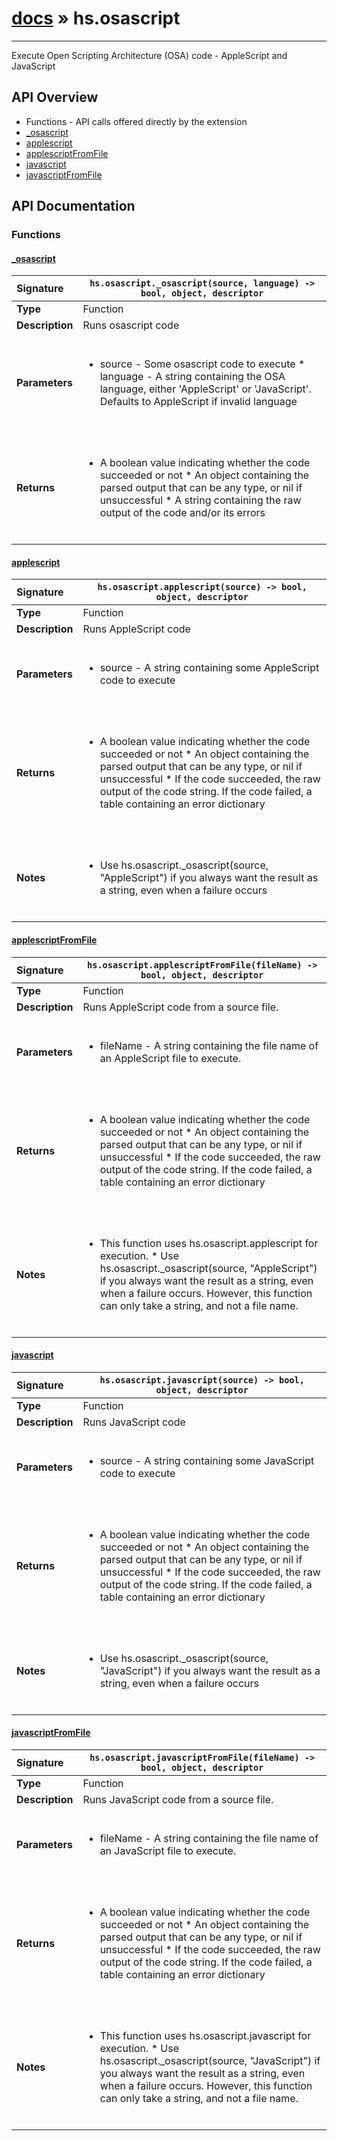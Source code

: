 # [docs](index.md) » hs.osascript
---

Execute Open Scripting Architecture (OSA) code - AppleScript and JavaScript


## API Overview
* Functions - API calls offered directly by the extension
 * [_osascript](#_osascript)
 * [applescript](#applescript)
 * [applescriptFromFile](#applescriptfromfile)
 * [javascript](#javascript)
 * [javascriptFromFile](#javascriptfromfile)

## API Documentation

### Functions

#### [_osascript](#_osascript)
| <span style="float: left;">**Signature**</span> | <span style="float: left;">`hs.osascript._osascript(source, language) -> bool, object, descriptor` </span>                                                          |
| -----------------------------------------------------|---------------------------------------------------------------------------------------------------------|
| **Type**                                             | Function                                                                                         |
| **Description**                                      | Runs osascript code                                                                                         |
| **Parameters**                                       | <ul><br /><li>source - Some osascript code to execute * language - A string containing the OSA language, either 'AppleScript' or 'JavaScript'. Defaults to AppleScript if invalid language</li><br /></ul>                                        |
| **Returns**                                          | <ul><br /><li>A boolean value indicating whether the code succeeded or not * An object containing the parsed output that can be any type, or nil if unsuccessful * A string containing the raw output of the code and/or its errors</li><br /></ul>                                           |

#### [applescript](#applescript)
| <span style="float: left;">**Signature**</span> | <span style="float: left;">`hs.osascript.applescript(source) -> bool, object, descriptor` </span>                                                          |
| -----------------------------------------------------|---------------------------------------------------------------------------------------------------------|
| **Type**                                             | Function                                                                                         |
| **Description**                                      | Runs AppleScript code                                                                                         |
| **Parameters**                                       | <ul><br /><li>source - A string containing some AppleScript code to execute</li><br /></ul>                                        |
| **Returns**                                          | <ul><br /><li>A boolean value indicating whether the code succeeded or not * An object containing the parsed output that can be any type, or nil if unsuccessful * If the code succeeded, the raw output of the code string. If the code failed, a table containing an error dictionary</li><br /></ul>                                           |
| **Notes**                                            | <ul><br /><li>Use hs.osascript._osascript(source, "AppleScript") if you always want the result as a string, even when a failure occurs</li><br /></ul>                                             |

#### [applescriptFromFile](#applescriptfromfile)
| <span style="float: left;">**Signature**</span> | <span style="float: left;">`hs.osascript.applescriptFromFile(fileName) -> bool, object, descriptor` </span>                                                          |
| -----------------------------------------------------|---------------------------------------------------------------------------------------------------------|
| **Type**                                             | Function                                                                                         |
| **Description**                                      | Runs AppleScript code from a source file.                                                                                         |
| **Parameters**                                       | <ul><br /><li>fileName - A string containing the file name of an AppleScript file to execute.</li><br /></ul>                                        |
| **Returns**                                          | <ul><br /><li>A boolean value indicating whether the code succeeded or not * An object containing the parsed output that can be any type, or nil if unsuccessful * If the code succeeded, the raw output of the code string. If the code failed, a table containing an error dictionary</li><br /></ul>                                           |
| **Notes**                                            | <ul><br /><li>This function uses hs.osascript.applescript for execution. * Use hs.osascript._osascript(source, "AppleScript") if you always want the result as a string, even when a failure occurs. However, this function can only take a string, and not a file name.</li><br /></ul>                                             |

#### [javascript](#javascript)
| <span style="float: left;">**Signature**</span> | <span style="float: left;">`hs.osascript.javascript(source) -> bool, object, descriptor` </span>                                                          |
| -----------------------------------------------------|---------------------------------------------------------------------------------------------------------|
| **Type**                                             | Function                                                                                         |
| **Description**                                      | Runs JavaScript code                                                                                         |
| **Parameters**                                       | <ul><br /><li>source - A string containing some JavaScript code to execute</li><br /></ul>                                        |
| **Returns**                                          | <ul><br /><li>A boolean value indicating whether the code succeeded or not * An object containing the parsed output that can be any type, or nil if unsuccessful * If the code succeeded, the raw output of the code string. If the code failed, a table containing an error dictionary</li><br /></ul>                                           |
| **Notes**                                            | <ul><br /><li>Use hs.osascript._osascript(source, "JavaScript") if you always want the result as a string, even when a failure occurs</li><br /></ul>                                             |

#### [javascriptFromFile](#javascriptfromfile)
| <span style="float: left;">**Signature**</span> | <span style="float: left;">`hs.osascript.javascriptFromFile(fileName) -> bool, object, descriptor` </span>                                                          |
| -----------------------------------------------------|---------------------------------------------------------------------------------------------------------|
| **Type**                                             | Function                                                                                         |
| **Description**                                      | Runs JavaScript code from a source file.                                                                                         |
| **Parameters**                                       | <ul><br /><li>fileName - A string containing the file name of an JavaScript file to execute.</li><br /></ul>                                        |
| **Returns**                                          | <ul><br /><li>A boolean value indicating whether the code succeeded or not * An object containing the parsed output that can be any type, or nil if unsuccessful * If the code succeeded, the raw output of the code string. If the code failed, a table containing an error dictionary</li><br /></ul>                                           |
| **Notes**                                            | <ul><br /><li>This function uses hs.osascript.javascript for execution. * Use hs.osascript._osascript(source, "JavaScript") if you always want the result as a string, even when a failure occurs. However, this function can only take a string, and not a file name.</li><br /></ul>                                             |

